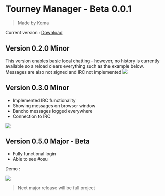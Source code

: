 # Tourney Manager - Beta 0.0.1

> Made by Kqma

Current version : [Download](https://github.com/godkama/tourneymanager/releases/latest)

## Version 0.2.0 Minor

This version enables basic local chatting - however, no history is currently available so a reload clears everything such as the example below. Messages are also not signed and IRC not implemented
![](https://i.ibb.co/NpK7kkf/opera-w-XFVbr-XKQQ.gif)

## Version 0.3.0 Minor

- Implemented IRC functionality
- Showing messages on browser window
- Bancho messages logged everywhere
- Connection to IRC

![](https://i.ibb.co/fY6K4q8/Code-Xgbzj-S4-WV4.png)

## Version 0.5.0 Major - Beta

- Fully functional login
- Able to see #osu

Demo :

![](https://i.ibb.co/RCZw6Hp/Code-Q2-C4-Ncyy-WM.gif)

> Next major release will be full project
